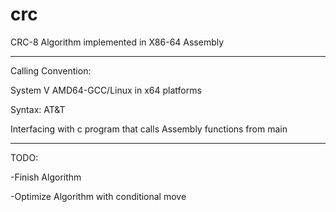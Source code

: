 # crc

CRC-8 Algorithm implemented in X86-64 Assembly 


***************************************************************************


Calling Convention:


System V AMD64-GCC/Linux in x64 platforms


Syntax:
AT&T


Interfacing with c program that calls 
Assembly functions from main


****************************************************************************


TODO:


-Finish Algorithm

-Optimize Algorithm with conditional move
